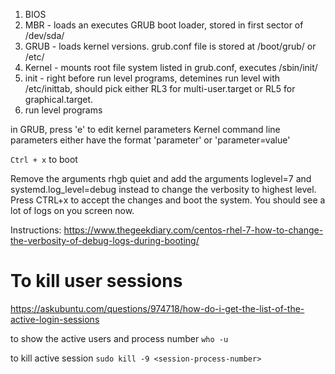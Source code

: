 1. BIOS
2. MBR - loads an executes GRUB boot loader, stored in first sector of /dev/sda/
3. GRUB - loads kernel versions. grub.conf file is stored at /boot/grub/ or /etc/
4. Kernel - mounts root file system listed in grub.conf, executes /sbin/init/
5. init - right before run level programs, detemines run level with /etc/inittab, should pick either RL3 for multi-user.target or RL5 for graphical.target.
6. run level programs


in GRUB, press 'e' to edit kernel parameters
Kernel command line parameters either have the format 'parameter' or 'parameter=value'

`Ctrl + x` to boot

Remove the arguments rhgb quiet and add the arguments loglevel=7 and systemd.log_level=debug instead to change the verbosity to highest level. Press CTRL+x to accept the changes and boot the system. You should see a lot of logs on you screen now.

Instructions: https://www.thegeekdiary.com/centos-rhel-7-how-to-change-the-verbosity-of-debug-logs-during-booting/




# To kill user sessions

https://askubuntu.com/questions/974718/how-do-i-get-the-list-of-the-active-login-sessions

to show the active users and process number
`who -u `

to kill active session
`sudo kill -9 <session-process-number>`